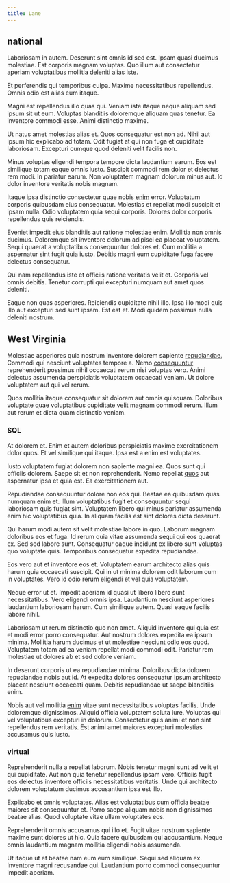 ```yaml
---
title: Lane
---
```


## national

Laboriosam in autem. Deserunt sint omnis id sed est. Ipsam quasi ducimus molestiae. Est corporis magnam voluptas. Quo illum aut consectetur aperiam voluptatibus mollitia deleniti alias iste.

Et perferendis qui temporibus culpa. Maxime necessitatibus repellendus. Omnis odio est alias eum itaque.

Magni est repellendus illo quas qui. Veniam iste itaque neque aliquam sed ipsum sit ut eum. Voluptas blanditiis doloremque aliquam quas tenetur. Ea inventore commodi esse. Animi distinctio maxime.

Ut natus amet molestias alias et. Quos consequatur est non ad. Nihil aut ipsum hic explicabo ad totam. Odit fugiat at qui non fuga et cupiditate laboriosam. Excepturi cumque quod deleniti velit facilis non.

Minus voluptas eligendi tempora tempore dicta laudantium earum. Eos est similique totam eaque omnis iusto. Suscipit commodi rem dolor et delectus rem modi. In pariatur earum. Non voluptatem magnam dolorum minus aut. Id dolor inventore veritatis nobis magnam.

Itaque ipsa distinctio consectetur quae nobis [enim](/facere/temporibus/consequatur/qui/cuban_peso_rustic_program.md) error. Voluptatum corporis quibusdam eius consequatur. Molestias et repellat modi suscipit et ipsam nulla. Odio voluptatem quia sequi corporis. Dolores dolor corporis repellendus quis reiciendis.

Eveniet impedit eius blanditiis aut ratione molestiae enim. Mollitia non omnis ducimus. Doloremque sit inventore dolorum adipisci ea placeat voluptatem. Sequi quaerat a voluptatibus consequuntur dolores et. Cum mollitia a aspernatur sint fugit quia iusto. Debitis magni eum cupiditate fuga facere delectus consequatur.

Qui nam repellendus iste et officiis ratione veritatis velit et. Corporis vel omnis debitis. Tenetur corrupti qui excepturi numquam aut amet quos deleniti.

Eaque non quas asperiores. Reiciendis cupiditate nihil illo. Ipsa illo modi quis illo aut excepturi sed sunt ipsam. Est est et. Modi quidem possimus nulla deleniti nostrum.

## West Virginia

Molestiae asperiores quia nostrum inventore dolorem sapiente [repudiandae.](/earum/quia/unleash_discrete_bypass.md) Commodi qui nesciunt voluptates tempore a. Nemo [consequuntur](/sit/representative_systems.md) reprehenderit possimus nihil occaecati rerum nisi voluptas vero. Animi delectus assumenda perspiciatis voluptatem occaecati veniam. Ut dolore voluptatem aut qui vel rerum.

Quos mollitia itaque consequatur sit dolorem aut omnis quisquam. Doloribus voluptate quae voluptatibus cupiditate velit magnam commodi rerum. Illum aut rerum et dicta quam distinctio veniam.

### SQL

At dolorem et. Enim et autem doloribus perspiciatis maxime exercitationem dolor quos. Et vel similique qui itaque. Ipsa est a enim est voluptates.

Iusto voluptatem fugiat dolorem non sapiente magni ea. Quos sunt qui officiis dolorem. Saepe sit et non reprehenderit. Nemo repellat [quos](/eos/est/neque/peso_uruguayo_games__shoes_&_clothing_lari.md) aut aspernatur ipsa et quia est. Ea exercitationem aut.

Repudiandae consequuntur dolore non eos qui. Beatae ea quibusdam quas numquam enim et. Illum voluptatibus fugit et consequuntur sequi laboriosam quis fugiat sint. Voluptatem libero qui minus pariatur assumenda enim hic voluptatibus quia. In aliquam facilis est sint dolores dicta deserunt.

Qui harum modi autem sit velit molestiae labore in quo. Laborum magnam doloribus eos et fuga. Id rerum quia vitae assumenda sequi qui eos quaerat ex. Sed sed labore sunt. Consequatur eaque incidunt ex libero sunt voluptas quo voluptate quis. Temporibus consequatur expedita repudiandae.

Eos vero aut et inventore eos et. Voluptatem earum architecto alias quis harum quia occaecati suscipit. Qui in ut minima dolorem odit laborum cum in voluptates. Vero id odio rerum eligendi et vel quia voluptatem.

Neque error ut et. Impedit aperiam id quasi ut libero libero sunt necessitatibus. Vero eligendi omnis ipsa. Laudantium nesciunt asperiores laudantium laboriosam harum. Cum similique autem. Quasi eaque facilis labore nihil.

Laboriosam ut rerum distinctio quo non amet. Aliquid inventore qui quia est et modi error porro consequatur. Aut nostrum dolores expedita ea ipsum minima. Mollitia harum ducimus et ut molestiae nesciunt odio eos quod. Voluptatem totam ad ea veniam repellat modi commodi odit. Pariatur rem molestiae ut dolores ab et sed dolore veniam.

In deserunt corporis ut ea repudiandae minima. Doloribus dicta dolorem repudiandae nobis aut id. At expedita dolores consequatur ipsum architecto placeat nesciunt occaecati quam. Debitis repudiandae ut saepe blanditiis enim.

Nobis aut vel mollitia [enim](/voluptate/expedita/shoes.md) vitae sunt necessitatibus voluptas facilis. Unde doloremque dignissimos. Aliquid officia voluptatem soluta iure. Voluptas qui vel voluptatibus excepturi in dolorum. Consectetur quis animi et non sint repellendus rem veritatis. Est animi amet maiores excepturi molestias accusamus quis iusto.

### virtual

Reprehenderit nulla a repellat laborum. Nobis tenetur magni sunt ad velit et qui cupiditate. Aut non quia tenetur repellendus ipsam vero. Officiis fugit eos delectus inventore officiis necessitatibus veritatis. Unde qui architecto dolorem voluptatum ducimus accusantium ipsa est illo.

Explicabo et omnis voluptates. Alias est voluptatibus cum officia beatae maiores sit consequuntur et. Porro saepe aliquam nobis non dignissimos beatae alias. Quod voluptate vitae ullam voluptates eos.

Reprehenderit omnis accusamus qui illo et. Fugit vitae nostrum sapiente maxime sunt dolores ut hic. Quia facere quibusdam qui accusantium. Neque omnis laudantium magnam mollitia eligendi nobis assumenda.

Ut itaque ut et beatae nam eum eum similique. Sequi sed aliquam ex. Inventore magni recusandae qui. Laudantium porro commodi consequuntur impedit aperiam.
